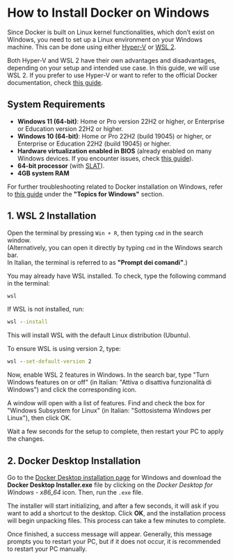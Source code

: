 # How to Install Docker on Windows

Since Docker is built on Linux kernel functionalities, which don’t exist on Windows, you need to set up a Linux environment on your Windows machine. This can be done using either [Hyper-V](https://learn.microsoft.com/en-us/windows-server/virtualization/hyper-v/hyper-v-overview?pivots=windows) or [WSL 2](https://learn.microsoft.com/en-us/windows/wsl/about).

Both Hyper-V and WSL 2 have their own advantages and disadvantages, depending on your setup and intended use case. In this guide, we will use WSL 2. If you prefer to use Hyper-V or want to refer to the official Docker documentation, check [this guide](https://docs.docker.com/desktop/setup/install/windows-install/#install-interactively).
## System Requirements

* **Windows 11 (64-bit)**: Home or Pro version 22H2 or higher, or Enterprise or Education version 22H2 or higher.  
* **Windows 10 (64-bit)**: Home or Pro 22H2 (build 19045) or higher, or Enterprise or Education 22H2 (build 19045) or higher.  
* **Hardware virtualization enabled in BIOS** (already enabled on many Windows devices. If you encounter issues, check [this guide](https://support.microsoft.com/en-gb/windows/enable-virtualization-on-windows-c5578302-6e43-4b4b-a449-8ced115f58e1)).  
* **64-bit processor** (with [SLAT](https://en.wikipedia.org/wiki/Second_Level_Address_Translation)).  
* **4GB system RAM**  

For further troubleshooting related to Docker installation on Windows, refer to [this guide](https://docs.docker.com/desktop/troubleshoot-and-support/troubleshoot/topics/#virtualization) under the **"Topics for Windows"** section.  

## 1. WSL 2 Installation  

Open the terminal by pressing `Win + R`, then typing `cmd` in the search window.  
(Alternatively, you can open it directly by typing `cmd` in the Windows search bar.  
In Italian, the terminal is referred to as **"Prompt dei comandi"**.)  

You may already have WSL installed. To check, type the following command in the terminal:  

```cmd
wsl
```
If WSL is not installed, run:

```cmd
wsl --install
```
This will install WSL with the default Linux distribution (Ubuntu).

To ensure WSL is using version 2, type:

```cmd
wsl --set-default-version 2
```

Now, enable WSL 2 features in Windows. In the search bar, type "Turn Windows features on or off"
(in Italian: "Attiva o disattiva funzionalità di Windows") and click the corresponding icon.

A window will open with a list of features. Find and check the box for "Windows Subsystem for Linux"
(in Italian: "Sottosistema Windows per Linux"), then click OK.

Wait a few seconds for the setup to complete, then restart your PC to apply the changes.

## 2. Docker Desktop Installation  
Go to the [Docker Desktop installation page](https://docs.docker.com/desktop/setup/install/windows-install/) for Windows and download the **Docker Desktop Installer.exe** file by clicking on the *Docker Desktop for Windows - x86_64* icon. Then, run the `.exe` file.  

The installer will start initializing, and after a few seconds, it will ask if you want to add a shortcut to the desktop. Click **OK**, and the installation process will begin unpacking files. This process can take a few minutes to complete.  

Once finished, a success message will appear. Generally, this message prompts you to restart your PC, but if it does not occur, it is recommended to restart your PC manually.   




